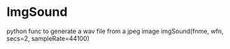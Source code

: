 # ImgSound
python func to generate a wav file from a jpeg image
imgSound(fnme, wfn, secs=2, sampleRate=44100)
